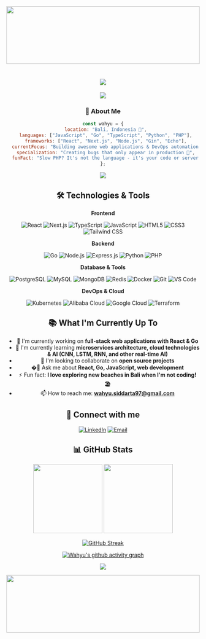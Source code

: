 <!-- Header with typing effect -->
<div align="center">
  <img width="100%" height="150" src="https://capsule-render.vercel.app/api?type=waving&color=gradient&height=150&section=header&text=Hi%20there,%20I'm%20Wahyu%20Siddarta!&fontSize=40&fontColor=fff&animation=twinkling&fontAlignY=35"/>
</div>

<!-- Animated greeting -->
<h1 align="center">
  <img src="https://readme-typing-svg.herokuapp.com/?lines=Passionate%20Developer%20from%20Bali%20🏝️;React%20%26%20Go%20Enthusiast%20🚀;Always%20Learning%20Something%20New%20📚&font=Fira%20Code&center=true&width=440&height=45&color=58a6ff&vCenter=true&size=22">
</h1>

<!-- About me section -->
<div align="center">
  <img src="https://user-images.githubusercontent.com/73097560/115834477-dbab4500-a447-11eb-908a-139a6edaec5c.gif">
  
  ### 🚀 About Me
  
  ```javascript
  const wahyu = {
    location: "Bali, Indonesia 🌴",
    languages: ["JavaScript", "Go", "TypeScript", "Python", "PHP"],
    frameworks: ["React", "Next.js", "Node.js", "Gin", "Echo"],
    currentFocus: "Building awesome web applications & DevOps automation + AI/ML",
    specialization: "Creating bugs that only appear in production 🐛",
    funFact: "Slow PHP? It's not the language - it's your code or server setup! ⚡️🔧"
  };
  ```
  
  <img src="https://user-images.githubusercontent.com/73097560/115834477-dbab4500-a447-11eb-908a-139a6edaec5c.gif">
</div>

<!-- Tech Stack -->
<h2 align="center">🛠️ Technologies & Tools</h2>

<div align="center">
  
  **Frontend**
  
  ![React](https://img.shields.io/badge/React-20232A?style=for-the-badge&logo=react&logoColor=61DAFB)
  ![Next.js](https://img.shields.io/badge/Next.js-000000?style=for-the-badge&logo=next.js&logoColor=white)
  ![TypeScript](https://img.shields.io/badge/TypeScript-007ACC?style=for-the-badge&logo=typescript&logoColor=white)
  ![JavaScript](https://img.shields.io/badge/JavaScript-F7DF1E?style=for-the-badge&logo=javascript&logoColor=black)
  ![HTML5](https://img.shields.io/badge/HTML5-E34F26?style=for-the-badge&logo=html5&logoColor=white)
  ![CSS3](https://img.shields.io/badge/CSS3-1572B6?style=for-the-badge&logo=css3&logoColor=white)
  ![Tailwind CSS](https://img.shields.io/badge/Tailwind_CSS-38B2AC?style=for-the-badge&logo=tailwind-css&logoColor=white)
  
  **Backend**
  
  ![Go](https://img.shields.io/badge/Go-00ADD8?style=for-the-badge&logo=go&logoColor=white)
  ![Node.js](https://img.shields.io/badge/Node.js-43853D?style=for-the-badge&logo=node.js&logoColor=white)
  ![Express.js](https://img.shields.io/badge/Express.js-404D59?style=for-the-badge)
  ![Python](https://img.shields.io/badge/Python-3776AB?style=for-the-badge&logo=python&logoColor=white)
  ![PHP](https://img.shields.io/badge/PHP-777BB4?style=for-the-badge&logo=php&logoColor=white)
  
  **Database & Tools**
  
  ![PostgreSQL](https://img.shields.io/badge/PostgreSQL-316192?style=for-the-badge&logo=postgresql&logoColor=white)
  ![MySQL](https://img.shields.io/badge/MySQL-4479A1?style=for-the-badge&logo=mysql&logoColor=white)
  ![MongoDB](https://img.shields.io/badge/MongoDB-4EA94B?style=for-the-badge&logo=mongodb&logoColor=white)
  ![Redis](https://img.shields.io/badge/Redis-DC382D?style=for-the-badge&logo=redis&logoColor=white)
  ![Docker](https://img.shields.io/badge/Docker-2496ED?style=for-the-badge&logo=docker&logoColor=white)
  ![Git](https://img.shields.io/badge/Git-F05032?style=for-the-badge&logo=git&logoColor=white)
  ![VS Code](https://img.shields.io/badge/VS_Code-007ACC?style=for-the-badge&logo=visual-studio-code&logoColor=white)
  
  **DevOps & Cloud**
  
  ![Kubernetes](https://img.shields.io/badge/Kubernetes-326CE5?style=for-the-badge&logo=kubernetes&logoColor=white)
  ![Alibaba Cloud](https://img.shields.io/badge/Alibaba_Cloud-FF6A00?style=for-the-badge&logo=alibabacloud&logoColor=white)
  ![Google Cloud](https://img.shields.io/badge/Google_Cloud-4285F4?style=for-the-badge&logo=google-cloud&logoColor=white)
  ![Terraform](https://img.shields.io/badge/Terraform-623CE4?style=for-the-badge&logo=terraform&logoColor=white)

</div>

<!-- What I'm up to -->
<h2 align="center">📚 What I'm Currently Up To</h2>

<div align="center">
  
- 🔭 I'm currently working on **full-stack web applications with React & Go**
- 🌱 I'm currently learning **microservices architecture, cloud technologies & AI (CNN, LSTM, RNN, and other real-time AI)**
- 👯 I'm looking to collaborate on **open source projects**
- �💬 Ask me about **React, Go, JavaScript, web development**
- ⚡ Fun fact: **I love exploring new beaches in Bali when I'm not coding! 🏖️**
- 📫 How to reach me: **wahyu.siddarta97@gmail.com**

</div>

<!-- Connect with me -->
<h2 align="center">🤝 Connect with me</h2>

<div align="center">
  
[![LinkedIn](https://img.shields.io/badge/LinkedIn-0077B5?style=for-the-badge&logo=linkedin&logoColor=white)](https://www.linkedin.com/in/wahyu-siddarta/)
[![Email](https://img.shields.io/badge/Email-D14836?style=for-the-badge&logo=gmail&logoColor=white)](mailto:wahyu.siddarta97@gmail.com)

</div>

<!-- GitHub Stats -->
<h2 align="center">📊 GitHub Stats</h2>

<div align="center">
  
  <img height="180em" src="https://github-readme-stats.vercel.app/api?username=wahyusiddarta&show_icons=true&theme=tokyonight&include_all_commits=true&count_private=true"/>
  <img height="180em" src="https://github-readme-stats.vercel.app/api/top-langs/?username=wahyusiddarta&layout=compact&langs_count=8&theme=tokyonight"/>
  
</div>

<div align="center">
  
  [![GitHub Streak](https://streak-stats.demolab.com/?user=wahyusiddarta&theme=tokyonight)](https://git.io/streak-stats)
  
</div>

<!-- Activity Graph -->
<div align="center">
  
  [![Wahyu's github activity graph](https://github-readme-activity-graph.vercel.app/graph?username=wahyusiddarta&theme=tokyo-night)](https://github.com/ashutosh00710/github-readme-activity-graph)
  
</div>

<!-- Profile Views Counter -->
<div align="center">
  
  [![](https://visitcount.itsvg.in/api?id=wahyusiddarta&icon=0&color=0)](https://visitcount.itsvg.in)
  
</div>

<!-- Footer -->
<div align="center">
  <img width="100%" height="150" src="https://capsule-render.vercel.app/api?type=waving&color=gradient&height=150&section=footer"/>
</div>
